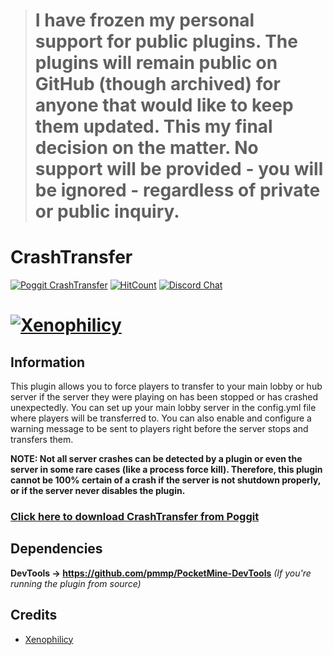 > # I have frozen my personal support for public plugins. The plugins will remain public on GitHub (though archived) for anyone that would like to keep them updated.  This my final decision on the matter. No support will be provided - you will be ignored - regardless of private or public inquiry.

# CrashTransfer
[![Poggit CrashTransfer](https://poggit.pmmp.io/shield.state/CrashTransfer)](https://poggit.pmmp.io/p/CrashTransfer)
[![HitCount](http://hits.dwyl.io/Xenophilicy/CrashTransfer.svg)](http://hits.dwyl.io/Xenophilicy/CrashTransfer)
[![Discord Chat](https://img.shields.io/discord/490677165289897995.svg)](https://discord.gg/hNVehXe)

# [![Xenophilicy](http://file.xenoservers.net/Resources/GitHub-Resources/crashtransfer/screenshot.png)]()

## Information
This plugin allows you to force players to transfer to your main lobby or hub server if the server they were playing on has been stopped or has crashed unexpectedly. You can set up your main lobby server in the config.yml file where players will be transferred to. You can also enable and configure a warning message to be sent to players right before the server stops and transfers them.

**NOTE: Not all server crashes can be detected by a plugin or even the server in some rare cases (like a process force kill). Therefore, this plugin cannot be 100% certain of a crash if the server is not shutdown properly, or if the server never disables the plugin.**

### [Click here to download CrashTransfer from Poggit](https://poggit.pmmp.io/p/CrashTransfer/)

## Dependencies
**DevTools → https://github.com/pmmp/PocketMine-DevTools** *(If you're running the plugin from source)*

## Credits
* [Xenophilicy](https://github.com/Xenophilicy/)

